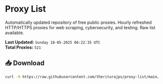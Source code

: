 # Proxy List

Automatically updated repository of free public proxies. Hourly refreshed HTTP/HTTPS proxies for web scraping, cybersecurity, and testing. Raw list available.

**Last Updated:** `Sunday 18-05-2025 06:22:35 UTC`  
**Total Proxies:** `521`

## 📥 Download
```bash
curl -O https://raw.githubusercontent.com/theriturajps/proxy-list/main/proxies.txt
